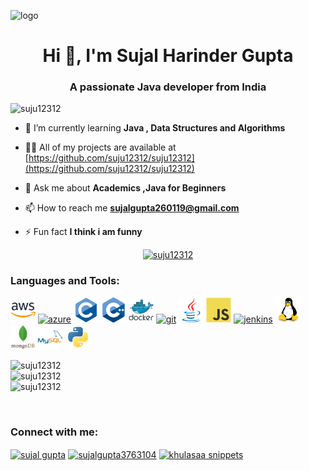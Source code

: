 ![logo]()
<h1 align="center">Hi 👋, I'm Sujal Harinder Gupta</h1>
<h3 align="center">A passionate Java developer from India</h3>

<p align="left"> <img src="https://komarev.com/ghpvc/?username=suju12312&label=Profile%20views&color=0e75b6&style=flat" alt="suju12312" /> </p>


- 🌱 I’m currently learning **Java , Data Structures and Algorithms**

- 👨‍💻 All of my projects are available at [https://github.com/suju12312/suju12312](https://github.com/suju12312/suju12312)

- 💬 Ask me about **Academics ,Java for Beginners**

- 📫 How to reach me **sujalgupta260119@gmail.com**

- ⚡ Fun fact **I think i am funny**

<p align="center"> <a href="https://github.com/ryo-ma/github-profile-trophy"><img src="https://github-profile-trophy.vercel.app/?username=suju12312" alt="suju12312" /></a> </p>

<h3 align="left">Languages and Tools:</h3>
<p align="left" > <a href="https://aws.amazon.com" target="_blank" rel="noreferrer"> <img src="https://raw.githubusercontent.com/devicons/devicon/master/icons/amazonwebservices/amazonwebservices-original-wordmark.svg" alt="aws" width="40"  height="40"/></a> 
<a href="https://azure.microsoft.com/en-in/" target="_blank" rel="noreferrer">
<img src="https://www.vectorlogo.zone/logos/microsoft_azure/microsoft_azure-icon.svg" alt="azure" width="40" height="40"/></a>
<a href="https://www.cprogramming.com/" target="_blank" rel="noreferrer">
<img src="https://raw.githubusercontent.com/devicons/devicon/master/icons/c/c-original.svg" alt="c" width="40" height="40"/></a>
<a href="https://www.w3schools.com/cpp/" target="_blank" rel="noreferrer">
<img src="https://raw.githubusercontent.com/devicons/devicon/master/icons/cplusplus/cplusplus-original.svg" alt="cplusplus" width="40" height="40"/></a> 
<a href="https://www.docker.com/" target="_blank" rel="noreferrer">
<img src="https://raw.githubusercontent.com/devicons/devicon/master/icons/docker/docker-original-wordmark.svg" alt="docker" width="40" height="40"/></a> 
<a href="https://git-scm.com/" target="_blank" rel="noreferrer">
<img src="https://www.vectorlogo.zone/logos/git-scm/git-scm-icon.svg" alt="git" width="40" height="40"/></a>
<a href="https://www.java.com" target="_blank" rel="noreferrer"> <img src="https://raw.githubusercontent.com/devicons/devicon/master/icons/java/java-original.svg" alt="java" width="40" height="40"/></a>
<a href="https://developer.mozilla.org/en-US/docs/Web/JavaScript" target="_blank" rel="noreferrer">
<img src="https://raw.githubusercontent.com/devicons/devicon/master/icons/javascript/javascript-original.svg" alt="javascript" width="40" height="40"/></a>
<a href="https://www.jenkins.io" target="_blank" rel="noreferrer">
<img src="https://www.vectorlogo.zone/logos/jenkins/jenkins-icon.svg" alt="jenkins" width="40" height="40"/></a>
<a href="https://www.linux.org/" target="_blank" rel="noreferrer">
<img src="https://raw.githubusercontent.com/devicons/devicon/master/icons/linux/linux-original.svg" alt="linux" width="40" height="40"/></a>
<a href="https://www.mongodb.com/" target="_blank" rel="noreferrer">
<img src="https://raw.githubusercontent.com/devicons/devicon/master/icons/mongodb/mongodb-original-wordmark.svg" alt="mongodb" width="40" height="40"/></a>
<a href="https://www.mysql.com/" target="_blank" rel="noreferrer">
<img src="https://raw.githubusercontent.com/devicons/devicon/master/icons/mysql/mysql-original-wordmark.svg" alt="mysql" width="40" height="40"/></a>
<a href="https://www.python.org" target="_blank" rel="noreferrer"> 
<img src="https://raw.githubusercontent.com/devicons/devicon/master/icons/python/python-original.svg" alt="python" width="40" height="40"/></a></p>


<p><img align="left" width="290" src="https://github-readme-stats.vercel.app/api/top-langs?username=suju12312&show_icons=true&locale=en&layout=compact" alt="suju12312"/>
&nbsp;<img align="left" width="290" src="https://github-readme-stats.vercel.app/api?username=suju12312&show_icons=true&locale=en" alt="suju12312"/>
<img align="left" width="300"  src="https://github-readme-streak-stats.herokuapp.com/?user=suju12312&" alt="suju12312" /></p>

<br><br><br><h3 align="left">Connect with me:</h3>
<p align="left">
<a href="https://linkedin.com/in/sujal gupta" target="blank"><img align="center" src="https://raw.githubusercontent.com/rahuldkjain/github-profile-readme-generator/master/src/images/icons/Social/linked-in-alt.svg" alt="sujal gupta" height="30" width="40" /></a>
<a href="https://instagram.com/sujalgupta3763104" target="blank"><img align="center" src="https://raw.githubusercontent.com/rahuldkjain/github-profile-readme-generator/master/src/images/icons/Social/instagram.svg" alt="sujalgupta3763104" height="30" width="40" /></a>
<a href="https://www.youtube.com/c/khulasaa snippets" target="blank"><img align="center" src="https://raw.githubusercontent.com/rahuldkjain/github-profile-readme-generator/master/src/images/icons/Social/youtube.svg" alt="khulasaa snippets" height="30" width="40" /></a>
</p>

